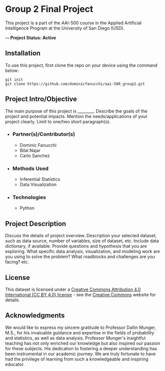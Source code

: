 # Group 2 Final Project
This project is a part of the AAI-500 course in the Applied Artificial Intelligence Program at the University of San Diego (USD).

**-- Project Status: Active**

## Installation
To use this project, first clone the repo on your device using the command below:
```
git init
git clone https://github.com/dominicfanucchi/aai-500_group2.git
```

## Project Intro/Objective
The main purpose of this project is ________. Describe the goals of the project and potential impacts. Mention the needs/applications of your project clearly. Limit to one/two short paragraph(s). 

 - ### Partner(s)/Contributor(s)
   * Dominic Fanucchi
   * Bilal Najar
   * Carlo Sanchez
 - ### Methods Used
   * Inferential Statistics
   * Data Visualization
 - ### Technologies
   + Python
   
## Project Description
Discuss the details of project overview. Description your selected dataset, such as data source, number of variables, size of dataset, etc. Include data dictionary, if available.  Provide questions and hypothesis that you are exploring. What specific data analysis, visualization, and modeling work are you using to solve the problem? What roadblocks and challenges are you facing? etc. 

## License
This dataset is licensed under a [Creative Commons Attribution 4.0 International (CC BY 4.0) license](https://creativecommons.org/licenses/by/4.0/legalcode) - see the [Creative Commons](https://creativecommons.org/licenses/by/4.0/legalcode) website for details.

## Acknowledgments
We would like to express my sincere gratitude to Professor Dallin Munger, M.S., for his invaluable guidance and expertise in the fields of probability and statistics, as well as data analysis. Professor Munger's insightful teaching has not only enriched our knowledge but also inspired our passion for these subjects. His dedication to fostering a deeper understanding has been instrumental in our academic journey. We are truly fortunate to have had the privilege of learning from such a knowledgeable and inspiring educator.